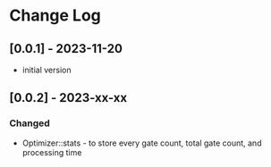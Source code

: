 # Change Log

## [0.0.1] - 2023-11-20
- initial version

## [0.0.2] - 2023-xx-xx
### Changed
- Optimizer::stats - to store every gate count, total gate count, and processing time

